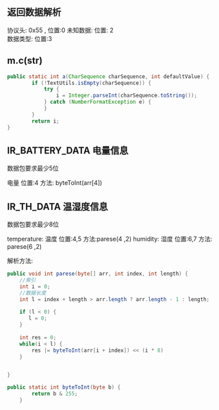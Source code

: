 返回数据解析
-----

协议头: 0x55 , 位置:0
未知数据: 位置: 2  
数据类型:  位置:3


m.c(str)
---
```java
public static int a(CharSequence charSequence, int defaultValue) {
        if (!TextUtils.isEmpty(charSequence)) {
            try {
                i = Integer.parseInt(charSequence.toString());
            } catch (NumberFormatException e) {
            }
        }
        return i;
}
```



IR_BATTERY_DATA 电量信息 
----
数据包要求最少5位

电量 位置:4 方法: byteToInt(arr[4])

IR_TH_DATA  温湿度信息    
----
数据包要求最少8位

temperature: 温度 位置:4,5 方法:parese(4 ,2)
humidity: 湿度 位置:6,7 方法: parese(6 ,2)

解析方法:

```java
public void int parese(byte[] arr, int index, int length) {
	//索引
	int i = 0; 
	//数据长度
	int l = index + length > arr.length ? arr.length - 1 : length;
	
	if (l < 0) {
       l = 0;
    }
	
	int res = 0;
	while(i < l) {
		res |= byteToInt(arr[i + index]) << (i * 8)
	}


}

public static int byteToInt(byte b) {
        return b & 255;
    }

```